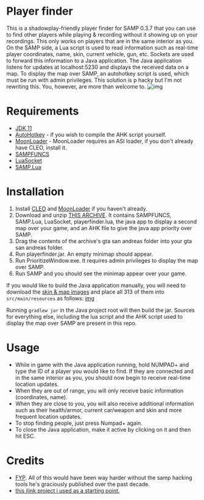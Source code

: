 # Player finder
This is a shadowplay-friendly player finder for SAMP 0.3.7 that you can use to find other players while playing & recording without it showing up on your recordings. This only works on players that are in the same interior as you. On the SAMP side, a Lua script is used to read information such as real-time player coordinates, name, skin, current vehicle, gun, etc. Sockets are used to forward this information to a Java application. The Java application listens for updates at localhost:5230 and displays the received data on a map. To display the map over SAMP, an autohotkey script is used, which must be run with admin privileges. This solution is p hacky but I'm not rewriting this. You, however, are more than welcome to.
![img](https://i.imgur.com/AOXesbX.jpg)

# Requirements
* [JDK 11](https://jdk.java.net/archive/)
* [AutoHotkey](https://www.autohotkey.com/) - if you wish to compile the AHK script yourself.
* [MoonLoader](https://gtaforums.com/topic/890987-moonloader/) - MoonLoader requires an ASI loader, if you don't already have CLEO, install it.
* [SAMPFUNCS](https://blast.hk/threads/17/page-138#post-279414)
* [LuaSocket](https://blast.hk/threads/16031/)
* [SAMP.Lua](https://github.com/THE-FYP/SAMP.Lua)

# Installation
1) Install [CLEO](https://cleo.li/) and [MoonLoader](https://gtaforums.com/topic/890987-moonloader/) if you haven't already.
2) Download and unzip [THIS ARCHIVE](https://www.upload.ee/files/11111883/playerfinder.rar.html). It contains SAMPFUNCS, SAMP.Lua, LuaSocket, playerfinder.lua, the java app to display a second map over your game, and an AHK file to give the java app priority over SAMP.
3) Drag the contents of the archive's gta san andreas folder into your gta san andreas folder.
4) Run playerfinder.jar. An empty minimap should appear.
5) Run PrioritizeWindow.exe. It requires admin privileges to display the map over SAMP.
6) Run SAMP and you should see the minimap appear over your game.

If you would like to build the Java application manually, you will need to download the [skin & map images](https://www.upload.ee/files/11121136/gui.rar.html) and place all 313 of them into `src/main/resources` as follows: [img](https://i.imgur.com/TAF8HRe.png "Structure")

Running `gradlew jar` in the Java project root will then build the jar. Sources for everything else, including the lua script and the AHK script used to display the map over SAMP are present in this repo.

# Usage
* While in game with the Java application running, hold NUMPAD+ and type the ID of a player you would like to find. If they are connected and in the same interior as you, you should now begin to receive real-time location updates.
* When they are out of range, you will only receive basic information (coordinates, name).
* When they are close to you, you will also receive additional information such as their health/armor, current car/weapon and skin and more frequent location updates.
* To stop finding people, just press Numpad+ again.
* To close the Java application, make it active by clicking on it and then hit ESC.

# Credits
* [FYP](https://github.com/THE-FYP). All of this would have been way harder without the samp hacking tools he's graciously published over the past decade.
* [this jlink project i used as a starting point.](https://bitbucket.org/FlPe/javafx_jlink_example/src/master/)
